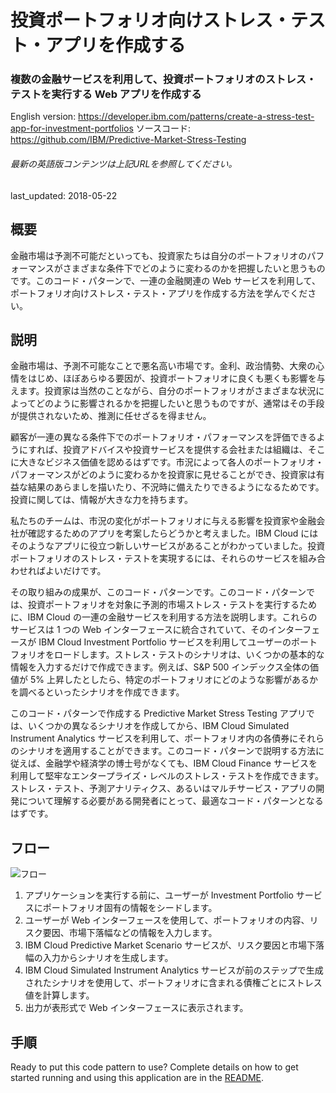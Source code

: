 # 投資ポートフォリオ向けストレス・テスト・アプリを作成する

### 複数の金融サービスを利用して、投資ポートフォリオのストレス・テストを実行する Web アプリを作成する

English version: https://developer.ibm.com/patterns/create-a-stress-test-app-for-investment-portfolios
  ソースコード: https://github.com/IBM/Predictive-Market-Stress-Testing

###### 最新の英語版コンテンツは上記URLを参照してください。
last_updated: 2018-05-22

 ## 概要

金融市場は予測不可能だといっても、投資家たちは自分のポートフォリオのパフォーマンスがさまざまな条件下でどのように変わるのかを把握したいと思うものです。このコード・パターンで、一連の金融関連の Web サービスを利用して、ポートフォリオ向けストレス・テスト・アプリを作成する方法を学んでください。

## 説明

金融市場は、予測不可能なことで悪名高い市場です。金利、政治情勢、大衆の心情をはじめ、ほぼあらゆる要因が、投資ポートフォリオに良くも悪くも影響を与えます。投資家は当然のことながら、自分のポートフォリオがさまざまな状況によってどのように影響されるかを把握したいと思うものですが、通常はその手段が提供されないため、推測に任せざるを得ません。

顧客が一連の異なる条件下でのポートフォリオ・パフォーマンスを評価できるようにすれば、投資アドバイスや投資サービスを提供する会社または組織は、そこに大きなビジネス価値を認めるはずです。市況によって各人のポートフォリオ・パフォーマンスがどのように変わるかを投資家に見せることができ、投資家は有益な結果のあらましを描いたり、不況時に備えたりできるようになるためです。投資に関しては、情報が大きな力を持ちます。

私たちのチームは、市況の変化がポートフォリオに与える影響を投資家や金融会社が確認するためのアプリを考案したらどうかと考えました。IBM Cloud にはそのようなアプリに役立つ新しいサービスがあることがわかっていました。投資ポートフォリオのストレス・テストを実現するには、それらのサービスを組み合わせればよいだけです。

その取り組みの成果が、このコード・パターンです。このコード・パターンでは、投資ポートフォリオを対象に予測的市場ストレス・テストを実行するために、IBM Cloud の一連の金融サービスを利用する方法を説明します。これらのサービスは 1 つの Web インターフェースに統合されていて、そのインターフェースが IBM Cloud Investment Portfolio サービスを利用してユーザーのポートフォリオをロードします。ストレス・テストのシナリオは、いくつかの基本的な情報を入力するだけで作成できます。例えば、S&P 500 インデックス全体の価値が 5% 上昇したとしたら、特定のポートフォリオにどのような影響があるかを調べるといったシナリオを作成できます。

このコード・パターンで作成する Predictive Market Stress Testing アプリでは、いくつかの異なるシナリオを作成してから、IBM Cloud Simulated Instrument Analytics サービスを利用して、ポートフォリオ内の各債券にそれらのシナリオを適用することができます。このコード・パターンで説明する方法に従えば、金融学や経済学の博士号がなくても、IBM Cloud Finance サービスを利用して堅牢なエンタープライズ・レベルのストレス・テストを作成できます。ストレス・テスト、予測アナリティクス、あるいはマルチサービス・アプリの開発について理解する必要がある開発者にとって、最適なコード・パターンとなるはずです。

## フロー

![フロー](../../images/arch-stress-test.png)

1. アプリケーションを実行する前に、ユーザーが Investment Portfolio サービスにポートフォリオ固有の情報をシードします。
1. ユーザーが Web インターフェースを使用して、ポートフォリオの内容、リスク要因、市場下落幅などの情報を入力します。
1. IBM Cloud Predictive Market Scenario サービスが、リスク要因と市場下落幅の入力からシナリオを生成します。
1. IBM Cloud Simulated Instrument Analytics サービスが前のステップで生成されたシナリオを使用して、ポートフォリオに含まれる債権ごとにストレス値を計算します。
1. 出力が表形式で Web インターフェースに表示されます。

## 手順

Ready to put this code pattern to use? Complete details on how to get started running and using this application are in the [README](https://github.com/IBM/Predictive-Market-Stress-Testing/blob/master/README.md).
